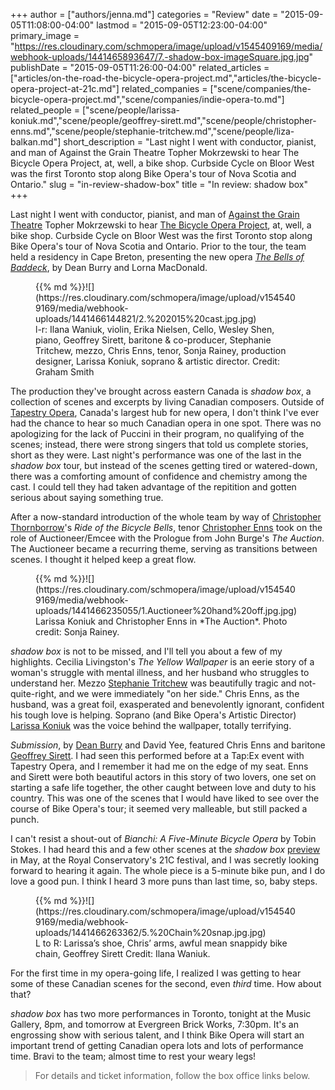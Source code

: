 +++
author = ["authors/jenna.md"]
categories = "Review"
date = "2015-09-05T11:08:00-04:00"
lastmod = "2015-09-05T12:23:00-04:00"
primary_image = "https://res.cloudinary.com/schmopera/image/upload/v1545409169/media/webhook-uploads/1441465893647/7.-shadow-box-imageSquare.jpg.jpg"
publishDate = "2015-09-05T11:26:00-04:00"
related_articles = ["articles/on-the-road-the-bicycle-opera-project.md","articles/the-bicycle-opera-project-at-21c.md"]
related_companies = ["scene/companies/the-bicycle-opera-project.md","scene/companies/indie-opera-to.md"]
related_people = ["scene/people/larissa-koniuk.md","scene/people/geoffrey-sirett.md","scene/people/christopher-enns.md","scene/people/stephanie-tritchew.md","scene/people/liza-balkan.md"]
short_description = "Last night I went with conductor, pianist, and man of Against the Grain Theatre Topher Mokrzewski to hear The Bicycle Opera Project, at, well, a bike shop. Curbside Cycle on Bloor West was the first Toronto stop along Bike Opera&#039;s tour of Nova Scotia and Ontario."
slug = "in-review-shadow-box"
title = "In review: shadow box"
+++

Last night I went with conductor, pianist, and man of [Against the Grain Theatre](/scene/companies/against-the-grain-theatre/) Topher Mokrzewski to hear [The Bicycle Opera Project](/scene/companies/the-bicycle-opera-project/), at, well, a bike shop. Curbside Cycle on Bloor West was the first Toronto stop along Bike Opera's tour of Nova Scotia and Ontario. Prior to the tour, the team held a residency in Cape Breton, presenting the new opera [*The Bells of Baddeck*](/on-the-road-the-bicycle-opera-project/), by Dean Burry and Lorna MacDonald. 

<figure data-type="image">{{% md %}}![](https://res.cloudinary.com/schmopera/image/upload/v1545409169/media/webhook-uploads/1441466144821/2.%202015%20cast.jpg.jpg)<figcaption>l-r: Ilana Waniuk, violin, Erika Nielsen, Cello, Wesley Shen, piano, Geoffrey Sirett, baritone & co-producer, Stephanie Tritchew, mezzo, Chris Enns, tenor, Sonja Rainey, production designer, Larissa Koniuk, soprano & artistic director. Credit: Graham Smith</figcaption>
</figure>

The production they've brought across eastern Canada is *shadow box*, a collection of scenes and excerpts by living Canadian composers. Outside of [Tapestry Opera](/scene/companies/tapestry-opera/), Canada's largest hub for new opera, I don't think I've ever had the chance to hear so much Canadian opera in one spot. There was no apologizing for the lack of Puccini in their program, no qualifying of the scenes; instead, there were strong singers that told us complete stories, short as they were. Last night's performance was one of the last in the *shadow box* tour, but instead of the scenes getting tired or watered-down, there was a comforting amount of confidence and chemistry among the cast. I could tell they had taken advantage of the repitition and gotten serious about saying something true.

After a now-standard introduction of the whole team by way of [Christopher Thornborrow](/scene/people/chris-thornborrow/)'s *Ride of the Bicycle Bells*, tenor [Christopher Enns](/scene/people/christopher-enns/) took on the role of Auctioneer/Emcee with the Prologue from John Burge's *The Auction*. The Auctioneer became a recurring theme, serving as transitions between scenes. I thought it helped keep a great flow. 

<figure data-type="image">{{% md %}}![](https://res.cloudinary.com/schmopera/image/upload/v1545409169/media/webhook-uploads/1441466235055/1.Auctioneer%20hand%20off.jpg.jpg)<figcaption>Larissa Koniuk and Christopher Enns in *The Auction*. Photo credit: Sonja Rainey.</figcaption>
</figure>

*shadow box* is not to be missed, and I'll tell you about a few of my highlights. Cecilia Livingston's *The Yellow Wallpaper* is an eerie story of a woman's struggle with mental illness, and her husband who struggles to understand her. Mezzo [Stephanie Tritchew](/scene/people/stephanie-tritchew/) was beautifully tragic and not-quite-right, and we were immediately "on her side." Chris Enns, as the husband, was a great foil, exasperated and benevolently ignorant, confident his tough love is helping. Soprano (and Bike Opera's Artistic Director) [Larissa Koniuk](/scene/people/larissa-koniuk/) was the voice behind the wallpaper, totally terrifying.

*Submission*, by [Dean Burry](/scene/people/dean-burry/) and David Yee, featured Chris Enns and baritone [Geoffrey Sirett](/scene/people/geoffrey-sirett/). I had seen this performed before at a Tap:Ex event with Tapestry Opera, and I remember it had me on the edge of my seat. Enns and Sirett were both beautiful actors in this story of two lovers, one set on starting a safe life together, the other caught between love and duty to his country. This was one of the scenes that I would have liked to see over the course of Bike Opera's tour; it seemed very malleable, but still packed a punch.

I can't resist a shout-out of *Bianchi: A Five-Minute Bicycle Opera* by Tobin Stokes. I had heard this and a few other scenes at the *shadow box* [preview]([preview](/the-bicycle-opera-project-at-21c/)) in May, at the Royal Conservatory's 21C festival, and I was secretly looking forward to hearing it again. The whole piece is a 5-minute bike pun, and I do love a good pun. I think I heard 3 more puns than last time, so, baby steps. 

<figure data-type="image">{{% md %}}![](https://res.cloudinary.com/schmopera/image/upload/v1545409169/media/webhook-uploads/1441466263362/5.%20Chain%20snap.jpg.jpg)<figcaption> L to R: Larissa’s shoe, Chris’ arms, awful mean snappidy bike chain, Geoffrey Sirett Credit: Ilana Waniuk.</figcaption>
</figure>

For the first time in my opera-going life, I realized I was getting to hear some of these Canadian scenes for the second, even *third* time. How about that?

*shadow box* has two more performances in Toronto, tonight at the Music Gallery, 8pm, and tomorrow at Evergreen Brick Works, 7:30pm. It's an engrossing show with serious talent, and I think Bike Opera will start an important trend of getting Canadian opera lots and lots of performance time. Bravi to the team; almost time to rest your weary legs!

>For details and ticket information, follow the box office links below.
